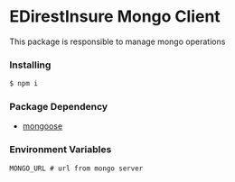# EDirestInsure Mongo Client

This package is responsible to manage mongo operations

### Installing

```bash
$ npm i
```

### Package Dependency

 - [mongoose](https://github.com/Automattic/mongoose)

### Environment Variables

```
MONGO_URL # url from mongo server
```
